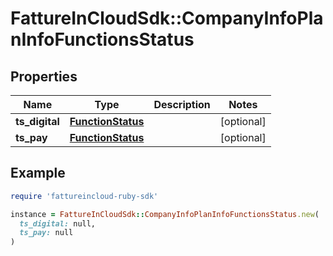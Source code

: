 # FattureInCloudSdk::CompanyInfoPlanInfoFunctionsStatus

## Properties

| Name | Type | Description | Notes |
| ---- | ---- | ----------- | ----- |
| **ts_digital** | [**FunctionStatus**](FunctionStatus.md) |  | [optional] |
| **ts_pay** | [**FunctionStatus**](FunctionStatus.md) |  | [optional] |

## Example

```ruby
require 'fattureincloud-ruby-sdk'

instance = FattureInCloudSdk::CompanyInfoPlanInfoFunctionsStatus.new(
  ts_digital: null,
  ts_pay: null
)
```


